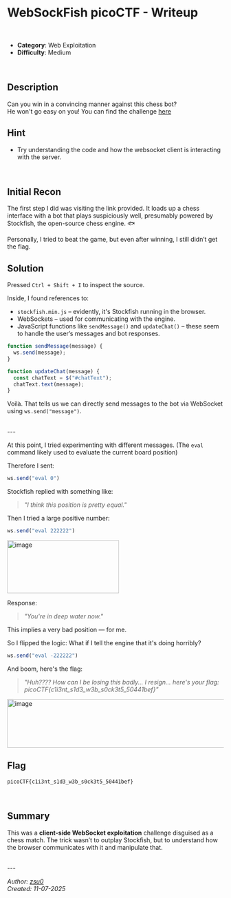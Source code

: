 # WebSockFish picoCTF - Writeup
<br>

* **Category**: Web Exploitation  
* **Difficulty**: Medium  
<br>

## Description

Can you win in a convincing manner against this chess bot?  
He won't go easy on you!
You can find the challenge [here](http://verbal-sleep.picoctf.net:54668/)
<br>

## Hint

* Try understanding the code and how the websocket client is interacting with the server.
<br>

## Initial Recon

The first step I did was visiting the link provided. It loads up a chess interface with a bot that plays suspiciously well, presumably powered by Stockfish, the open-source chess engine. 🐟

Personally, I tried to beat the game, but even after winning, I still didn’t get the flag.


## Solution

Pressed `Ctrl + Shift + I` to inspect the source.

Inside, I found references to:
- `stockfish.min.js` – evidently, it's Stockfish running in the browser.
- WebSockets – used for communicating with the engine.
- JavaScript functions like `sendMessage()` and `updateChat()` – these seem to handle the user’s messages and bot responses.

```js
function sendMessage(message) {
  ws.send(message);
}

function updateChat(message) {
  const chatText = $("#chatText");
  chatText.text(message);
}
```

Voilà. That tells us we can directly send messages to the bot via WebSocket using `ws.send("message")`.

<br>
---

At this point, I tried experimenting with different messages. (The `eval` command likely used to evaluate the current board position)

Therefore I sent:

```js
ws.send("eval 0")
```

Stockfish replied with something like:

> *"I think this position is pretty equal."*

Then I tried a large positive number:

```js
ws.send("eval 222222")
```

<img width="260" height="123" alt="image" src="https://github.com/user-attachments/assets/1dbe15ff-b3a3-4456-b909-d5764b6f48d3" />

Response:

> *"You're in deep water now."*

This implies a very bad position — for me.

So I flipped the logic: What if I tell the engine that it's doing horribly?

```js
ws.send("eval -222222")
```

And boom, here's the flag:

> *"Huh???? How can I be losing this badly... I resign... here's your flag: picoCTF{c1i3nt_s1d3_w3b_s0ck3t5_50441bef}"*

<img width="742" height="113" alt="image" src="https://github.com/user-attachments/assets/efdfe6b2-bcb0-4e6c-80ec-e996c6f1c85c" />
<br>

## Flag

```
picoCTF{c1i3nt_s1d3_w3b_s0ck3t5_50441bef}
```
<br>

## Summary

This was a **client-side WebSocket exploitation** challenge disguised as a chess match. The trick wasn’t to outplay Stockfish, but to understand how the browser communicates with it and manipulate that.

<br>
---

*Author: [zsu0](https://github.com/zsu0)* <br>
*Created: 11-07-2025*
